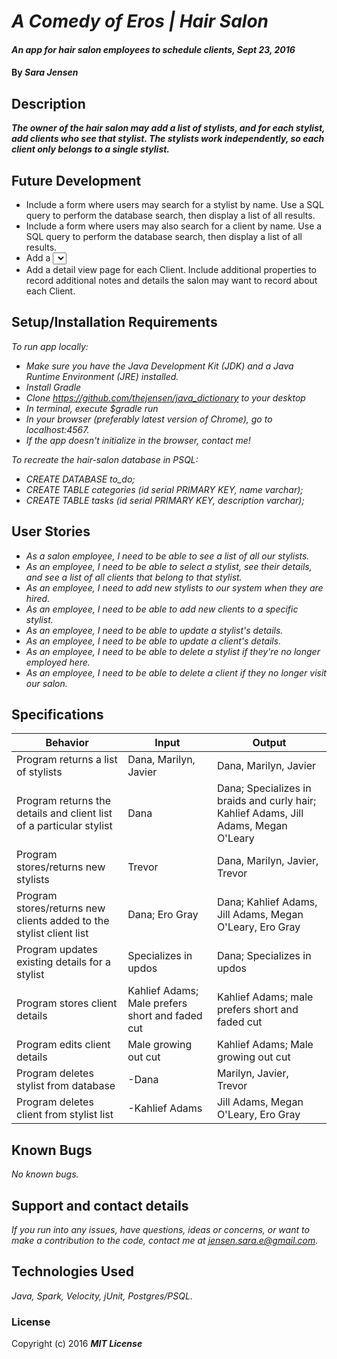 # _A Comedy of Eros | Hair Salon_

#### _An app for hair salon employees to schedule clients, Sept 23, 2016_

#### By _**Sara Jensen**_

## Description

_**The owner of the hair salon may add a list of stylists, and for each stylist, add clients who see that stylist. The stylists work independently, so each client only belongs to a single stylist.**_

## Future Development 

* Include a form where users may search for a stylist by name. Use a SQL query to perform the database search, then display a list of all results.
* Include a form where users may also search for a client by name. Use a SQL query to perform the database search, then display a list of all results.
* Add a <select> drop down field that allows a user to select which Stylist a Client belongs to.
* Add a detail view page for each Client. Include additional properties to record additional notes and details the salon may want to record about each Client.

## Setup/Installation Requirements

_To run app locally:_
* _Make sure you have the Java Development Kit (JDK) and a Java Runtime Environment (JRE) installed._
* _Install Gradle_
* _Clone https://github.com/thejensen/java_dictionary to your desktop_
* _In terminal, execute $gradle run_
* _In your browser (preferably latest version of Chrome), go to localhost:4567._
* _If the app doesn't initialize in the browser, contact me!_

_To recreate the hair-salon database in PSQL:_
* _CREATE DATABASE to_do;_
* _CREATE TABLE categories (id serial PRIMARY KEY, name varchar);_
* _CREATE TABLE tasks (id serial PRIMARY KEY, description varchar);_

## User Stories

* _As a salon employee, I need to be able to see a list of all our stylists._
* _As an employee, I need to be able to select a stylist, see their details, and see a list of all clients that belong to that stylist._
* _As an employee, I need to add new stylists to our system when they are hired._
* _As an employee, I need to be able to add new clients to a specific stylist._
* _As an employee, I need to be able to update a stylist's details._
* _As an employee, I need to be able to update a client's details._
* _As an employee, I need to be able to delete a stylist if they're no longer employed here._
* _As an employee, I need to be able to delete a client if they no longer visit our salon._

## Specifications

| Behavior | Input | Output |
| --- | --- | --- |
| Program returns a list of stylists | Dana, Marilyn, Javier | Dana, Marilyn, Javier |
| Program returns the details and client list of a particular stylist | Dana | Dana; Specializes in braids and curly hair; Kahlief Adams, Jill Adams, Megan O'Leary |
| Program stores/returns new stylists | Trevor | Dana, Marilyn, Javier, Trevor |
| Program stores/returns new clients added to the stylist client list | Dana; Ero Gray | Dana; Kahlief Adams, Jill Adams, Megan O'Leary, Ero Gray |
| Program updates existing details for a stylist | Specializes in updos | Dana; Specializes in updos |
| Program stores client details | Kahlief Adams; Male prefers short and faded cut | Kahlief Adams; male prefers short and faded cut |
| Program edits client details | Male growing out cut | Kahlief Adams; Male growing out cut |
| Program deletes stylist from database | -Dana | Marilyn, Javier, Trevor |
| Program deletes client from stylist list | -Kahlief Adams | Jill Adams, Megan O'Leary, Ero Gray |

## Known Bugs

_No known bugs._

## Support and contact details

_If you run into any issues, have questions, ideas or concerns, or want to make a contribution to the code, contact me at jensen.sara.e@gmail.com._

## Technologies Used

_Java, Spark, Velocity, jUnit, Postgres/PSQL._

### License

Copyright (c) 2016 **_MIT License_**

